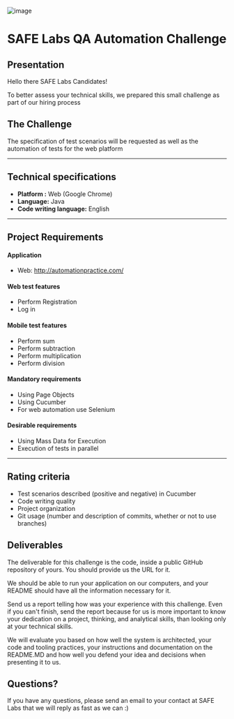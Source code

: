 ![image](https://user-images.githubusercontent.com/97542292/149010302-ea32ad5c-3ecb-4a37-9a31-3de26b1ca379.png)


# SAFE Labs QA Automation Challenge

## Presentation

Hello there SAFE Labs Candidates!

To better assess your technical skills, we prepared this small challenge as part of our hiring process

## The Challenge

The specification of test scenarios will be requested as well as the automation of tests for the web platform

-------------
Technical specifications
-------------

- **Platform :** Web (Google Chrome)
- **Language:** Java
- **Code writing language:** English

-------------
Project Requirements
-------------

#### Application

 - Web: http://automationpractice.com/

#### Web test features

 - Perform Registration
 - Log in

#### Mobile test features

 - Perform sum
 - Perform subtraction
 - Perform multiplication
 - Perform division

#### Mandatory requirements

 - Using Page Objects
 - Using Cucumber
 - For web automation use Selenium

#### Desirable requirements

 - Using Mass Data for Execution
 - Execution of tests in parallel


-------------
Rating criteria
-------------

 - Test scenarios described (positive and negative) in Cucumber
 - Code writing quality
 - Project organization
 - Git usage (number and description of commits, whether or not to use branches)

## Deliverables

The deliverable for this challenge is the code, inside a public GitHub repository of yours. You should provide us the URL for it.

We should be able to run your application on our computers, and your README should have all the information necessary for it. 

Send us a report telling how was your experience with this challenge. Even if you can't finish, send the report because for us is more important to know your dedication on a project, thinking, and analytical skills, than looking only at your technical skills.

We will evaluate you based on how well the system is architected, your code and tooling practices, your instructions and documentation on the README.MD and how well you defend your idea and decisions when presenting it to us.

## Questions?

If you have any questions, please send an email to your contact at SAFE Labs that we will reply as fast as we can :)

